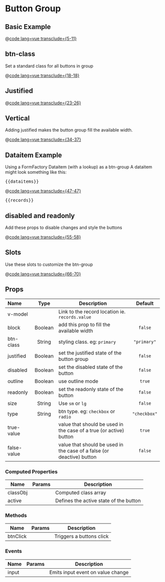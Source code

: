 # Button Group
## Basic Example
@[code lang=vue transclude={5-11}](@/docs/components/btn-group.md)
<template>
<btn-group>
	<btn btn-class="primary">Primary</btn>
	<btn btn-class="secondary">Secondary</btn>
	<btn btn-class="success">Success</btn>
	<btn btn-class="danger">Danger</btn>
	<btn btn-class="warning" disabled>Warning</btn>
</btn-group>
</template>

## btn-class
Set a standard class for all buttons in group

@[code lang=vue transclude={18-18}](@/docs/components/btn-group.md)
<btn-group btn-class="warning" :di="dataitems.MyDataitem"/>

## Justified
@[code lang=vue transclude={23-26}](@/docs/components/btn-group.md)
<template>
<btn-group justified>
	<btn btn-class="primary">Primary</btn>
	<btn btn-class="secondary">Secondary</btn>
</btn-group>
</template>

## Vertical
Adding justified makes the button group fill the available width.

@[code lang=vue transclude={34-37}](@/docs/components/btn-group.md)
<template>
<btn-group vertical>
	<btn btn-class="primary">Primary</btn>
	<btn btn-class="secondary">Secondary</btn>
</btn-group>
</template>

## Dataitem Example
Using a FormFactory Dataitem (with a lookup) as a btn-group
A dataitem might look something like this:

<pre class="text-white">{{dataitems}}</pre>

@[code lang=vue transclude={47-47}](@/docs/components/btn-group.md)
<btn-group :di="dataitems.MyDataitem" v-model="records.MyDataitem"/>
<pre class="text-white">{{records}}</pre>

## disabled and readonly
Add these props to disable changes and style the buttons

@[code lang=vue transclude={55-58}](@/docs/components/btn-group.md)
<template>
	<span class="mx-2">disabled </span>
	<btn-group :di="dataitems.MyDataitem" v-model="records.MyDataitem" disabled/>
	<span class="mx-2">readonly </span>
	<btn-group :di="dataitems.MyDataitem" v-model="records.MyDataitem" readonly/>
</template>

## Slots
Use these slots to customize the btn-group

@[code lang=vue transclude={66-70}](@/docs/components/btn-group.md)
<template>
	<btn-group :di="dataitems.MyDataitem" v-model="records.MyDataitem">
		<template #btn-prepend="{btn}">
			<fa :icon="btn.value == 1 ? 'check':'times'" :class="[btn.value == 1 ? 'text-success':'text-danger']" />
		</template>
	</btn-group>
</template>


## Props
Name        | Type    | Description | Default
:--------   | :----:  | ----------- | :-----:
v-model     |         | Link to the record location ie. `records.value` | 
block       | Boolean | add this prop to fill the available width | `false`
btn-class   | String  | styling class. eg: `primary` | `"primary"`
justified   | Boolean | set the justified state of the button group | `false`
disabled    | Boolean | set the disabled state of the button | `false`
outline     | Boolean | use outline mode | `true`
readonly    | Boolean | set the readonly state of the button | `false`
size        | String  | Use `sm` or `lg` | `false`
type        | String  | btn type. eg: `checkbox` or `radio` | `"checkbox"`
true-value  |         | value that should be used in the case of a true (or active) button | `true`
false-value |         | value that should be used in the case of a false (or deactive) button | `false`

### Computed Properties
Name             | Params | Description
---------------- | -------| -------------------
classObj         |        | Computed class array
active           |        | Defines the active state of the button

### Methods
Name             | Params | Description
---------------- | -------| -------------------
btnClick         |        | Triggers a buttons click

### Events
Name             | Params | Description
---------------- | -------| -------------------
input            |        | Emits input event on value change 

<script>

export default {
	data () {
    return {
      records:{
      	MyDataitem:1
      },
		  dataitems:{
				MyDataitem:{
					name: "YesNo",
					lookup:{
						items:[
						  {label: "Yes", value: 1},
						  {label: "No", value: 2}
						]
					}
				}
			},
    }
  },
}
</script>